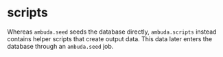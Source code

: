 scripts
=======

Whereas `ambuda.seed` seeds the database directly, `ambuda.scripts` instead
contains helper scripts that create output data. This data later enters the
database through an `ambuda.seed` job.